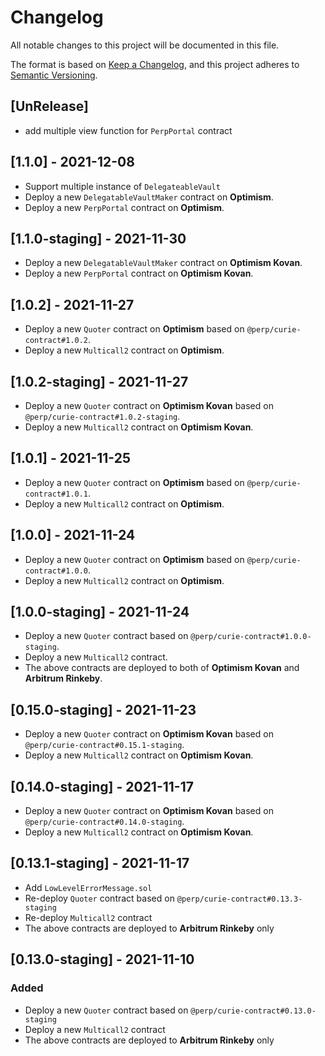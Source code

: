 # Changelog

All notable changes to this project will be documented in this file.

The format is based on [Keep a Changelog](https://keepachangelog.com/en/1.0.0/),
and this project adheres to [Semantic Versioning](https://semver.org/spec/v2.0.0.html).


## [UnRelease]
- add multiple view function for `PerpPortal` contract

## [1.1.0] - 2021-12-08

- Support multiple instance of `DelegateableVault`
- Deploy a new `DelegatableVaultMaker` contract on **Optimism**.
- Deploy a new `PerpPortal` contract on **Optimism**.

## [1.1.0-staging] - 2021-11-30

- Deploy a new `DelegatableVaultMaker` contract on **Optimism Kovan**.
- Deploy a new `PerpPortal` contract on **Optimism Kovan**.

## [1.0.2] - 2021-11-27

- Deploy a new `Quoter` contract on **Optimism** based on `@perp/curie-contract#1.0.2`.
- Deploy a new `Multicall2` contract on **Optimism**.

## [1.0.2-staging] - 2021-11-27

- Deploy a new `Quoter` contract on **Optimism Kovan** based on `@perp/curie-contract#1.0.2-staging`.
- Deploy a new `Multicall2` contract on **Optimism Kovan**.

## [1.0.1] - 2021-11-25

- Deploy a new `Quoter` contract on **Optimism** based on `@perp/curie-contract#1.0.1`.
- Deploy a new `Multicall2` contract on **Optimism**.

## [1.0.0] - 2021-11-24

- Deploy a new `Quoter` contract on **Optimism** based on `@perp/curie-contract#1.0.0`.
- Deploy a new `Multicall2` contract on **Optimism**.

## [1.0.0-staging] - 2021-11-24

- Deploy a new `Quoter` contract based on `@perp/curie-contract#1.0.0-staging`.
- Deploy a new `Multicall2` contract.
- The above contracts are deployed to both of **Optimism Kovan** and **Arbitrum Rinkeby**.

## [0.15.0-staging] - 2021-11-23

- Deploy a new `Quoter` contract on **Optimism Kovan** based on `@perp/curie-contract#0.15.1-staging`.
- Deploy a new `Multicall2` contract on **Optimism Kovan**.

## [0.14.0-staging] - 2021-11-17

- Deploy a new `Quoter` contract on **Optimism Kovan** based on `@perp/curie-contract#0.14.0-staging`.
- Deploy a new `Multicall2` contract on **Optimism Kovan**.

## [0.13.1-staging] - 2021-11-17

- Add `LowLevelErrorMessage.sol`
- Re-deploy `Quoter` contract based on `@perp/curie-contract#0.13.3-staging`
- Re-deploy `Multicall2` contract
- The above contracts are deployed to **Arbitrum Rinkeby** only

## [0.13.0-staging] - 2021-11-10

### Added

- Deploy a new `Quoter` contract based on `@perp/curie-contract#0.13.0-staging`
- Deploy a new `Multicall2` contract
- The above contracts are deployed to **Arbitrum Rinkeby** only

